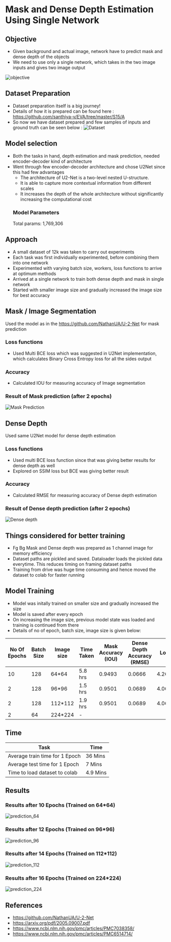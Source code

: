 # Mask and Dense Depth Estimation Using Single Network

## Objective
* Given background and actual image, network have to predict mask and dense depth of the objects
* We need to use only a single network, which takes in the two image inputs and gives two image output

![objective](https://github.com/santhiya-v/eva-end-game/blob/master/results/objective.png?raw=true)

## Dataset Preparation

* Dataset preparation itself is a big journey! 
* Details of how it is prepared can be found here : https://github.com/santhiya-v/EVA/tree/master/S15/A
* So now we have dataset prepared and few samples of inputs and ground truth can be seen below :
![Dataset](https://github.com/santhiya-v/eva-end-game/blob/master/results/dataset.png?raw=true)


## Model selection 
* Both the tasks in hand, depth estimation and mask prediction, needed encoder-decoder kind of architecture
* Went through few encoder-decoder architecture and chose U2Net since this had few advantages
  * The architecture of U2-Net is a two-level nested U-structure. 
  * It is able to capture more contextual information from different scales 
  * It increases the depth of the whole architecture without significantly increasing the computational cost
  ### Model Parameters
  Total params: 1,769,306
  
## Approach
* A small dataset of 12k was taken to carry out experiments
* Each task was first individually experimented, before combining them into one network
* Experimented with varying batch size, workers, loss functions to arrive at optimum methods
* Arrived at a single network to train both dense depth and mask in single network
* Started with smaller image size and gradually increased the image size for best accuracy

## Mask / Image Segmentation
Used the model as in the https://github.com/NathanUA/U-2-Net for mask prediction

### Loss functions
* Used Multi BCE loss which was suggested in U2Net implementation, which calculates Binary Cross Entropy loss for all the sides output

### Accuracy
* Calculated IOU for measuring accuracy of Image segmentation 

### Result of Mask prediction (after 2 epochs)
![Mask Prediction](https://github.com/santhiya-v/eva-end-game/blob/master/results/mask_prediction.png?raw=true)

## Dense Depth
Used same U2Net model for dense depth estimation

### Loss functions
* Used multi BCE loss function since that was giving better results for dense depth as well
* Explored on SSIM loss but BCE was giving better result 

### Accuracy
* Calculated RMSE for measuring accuracy of Dense depth estimation

### Result of Dense depth prediction (after 2 epochs)
![Dense depth](https://github.com/santhiya-v/eva-end-game/blob/master/results/dense_depth_prediction.png?raw=true)

## Things considered for better training
* Fg Bg Mask and Dense depth was prepared as 1 channel image for memory efficiency
* Dataset paths are pickled and saved. Dataloader loads the pickled data everytime. This reduces timing on framing dataset paths
* Training from drive was huge time consuming and hence moved the dataset to colab for faster running

## Model Training
* Model was initally trained on smaller size and gradually increased the size
* Model is saved after every epoch
* On increasing the image size, previous model state was loaded and training is continued from there
* Details of no of epoch, batch size, image size is given below:

No Of Epochs | Batch Size | Image size | Time Taken | Mask Accuracy (IOU) | Dense Depth Accuracy (RMSE) | Loss |
------ | ----- | ---------- | ---------- | -------------- | --------- | -------------- |
10 | 128 | 64*64 | 5.8 hrs | 0.9493 | 0.0666 | 4.2672 |
2 | 128 | 96*96 | 1.5 hrs | 0.9501 | 0.0689 | 4.0669 |
2 | 128 | 112*112 | 1.9 hrs |  0.9501 | 0.0689 | 4.0669 |
2 | 64 | 224*224 | - | | | |

## Time 
Task | Time |
---- | ---- |
Average train time for 1 Epoch | 36 Mins |
Average test time for 1 Epoch  | 7 Mins |
Time to load dataset to colab  | 4.9 Mins |

## Results
### Results after 10 Epochs (Trained on 64*64)
![prediction_64](https://github.com/santhiya-v/eva-end-game/blob/master/results/prediction_aft_10_epochs.png?raw=true)

### Results after 12 Epochs (Trained on 96*96)
![prediction_96](https://github.com/santhiya-v/eva-end-game/blob/master/results/prediction_aft_12_epochs_96.png?raw=true)

### Results after 14 Epochs (Trained on 112*112)
![prediction_112](https://github.com/santhiya-v/eva-end-game/blob/master/results/prediction_aft_12_epochs_96.png?raw=true)

### Results after 16 Epochs (Trained on 224*224)
![prediction_224](https://github.com/santhiya-v/eva-end-game/blob/master/results/prediction_aft_12_epochs_96.png?raw=true)

## References
* https://github.com/NathanUA/U-2-Net
* https://arxiv.org/pdf/2005.09007.pdf
* https://www.ncbi.nlm.nih.gov/pmc/articles/PMC7038358/
* https://www.ncbi.nlm.nih.gov/pmc/articles/PMC6514714/






